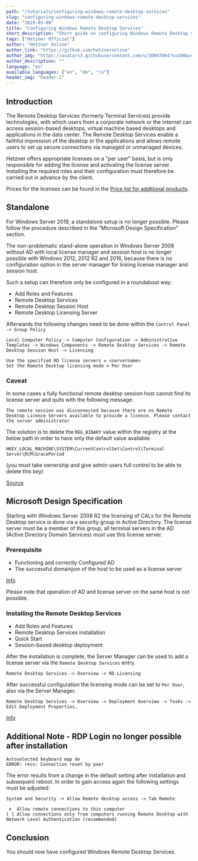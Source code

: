 ```yaml
---
path: "/tutorials/configuring-windows-remote-desktop-services"
slug: "configuring-windows-remote-desktop-services"
date: "2019-03-08"
title: "Configuring Windows Remote Desktop Services"
short_description: "Short guide on configuring Windows Remote Desktop Services."
tags: ["Hetzner Official"]
author: "Hetzner Online"
author_link: "https://github.com/hetzneronline"
author_img: "https://avatars3.githubusercontent.com/u/30047064?s=200&v=4"
author_description: ""
language: "en"
available_languages: ["en", "de", "ru"]
header_img: "header-2"
---
```


## Introduction

The Remote Desktop Services (formerly Terminal Services) provide technologies, with which users from a corporate network or the Internet can access session-based desktops, virtual machine based desktops and applications in the data center. The Remote Desktop Services enable a faithful impression of the desktop or the applications and allows remote users to set up secure connections via managed or unmanaged devices.

Hetzner offers appropriate licenses on a "per user" basis, but is only responsible for adding the license and activating the license server. Installing the required roles and their configuration must therefore be carried out in advance by the client.

Prices for the licenses can be found in the [Price list for additional products](https://docs.hetzner.com/robot/general/pricing/price-list-for-additional-products/#other).

## Standalone

For Windows Server 2019, a standalone setup is no longer possible. Please follow the procedure described in the "Microsoft Design Specification" section.

The non-problematic stand-alone operation in Windows Server 2008 without AD with local license manager and session host is no longer possible with Windows 2012, 2012 R2 and 2016, because there is no configuration option in the server manager for linking license manager and session host.

Such a setup can therefore only be configured in a roundabout way:

* Add Roles and Features
* Remote Desktop Services
* Remote Desktop Session Host
* Remote Desktop Licensing Server

Afterwards the following changes need to be done within the `Control Panel -> Group Policy`

```text
Local Computer Policy -> Computer Configuration -> Administrative Templates -> Windows Components -> Remote Desktop Services -> Remote Desktop Session Host -> Licensing
```

```text
Use the specified RD license servers = <servername>
Set the Remote Desktop licensing mode = Per User
```

### Caveat

In some cases a fully functional remote desktop session host cannot find its license server and quits with the following message:

```text
The remote session was disconnected because there are no Remote Desktop Licence Servers available to provide a licence. Please contact the server administrator
```

The solution is to delete the `REG_BINARY` value within the registry at the below path in order to have only the default value available:

`HKEY_LOCAL_MACHINE\SYSTEM\CurrentControlSet\Control\Terminal Server\RCM\GracePeriod`

(you must take ownership and give admin users full control to be able to delete this key)

[Source](http://www.360ict.nl/blog/no-remote-desktop-licence-server-availible-on-rd-session-host-server-2012/)

## Microsoft Design Specification

Starting with Windows Server 2008 R2 the licensing of CALs for the Remote Desktop service is done via a security group in Active Directory. The license server must be a member of this group, all terminal servers in the AD (Active Directory Domain Services) must use this license server.

### Prerequisite

* Functioning and correctly Configured AD
* The successful domainjoin of the host to be used as a license server

[Info](http://technet.microsoft.com/en-us/library/dn283324.aspx)

Please note that operation of AD and license server on the same host is not possible.

### Installing the Remote Desktop Services

* Add Roles and Features
* Remote Desktop Services installation
* Quick Start
* Session-based desktop deployment

After the installation is complete, the Server Manager can be used to add a license server via the `Remote Desktop Services` entry.

`Remote Desktop Services -> Overview -> RD Licensing`

After successful configuration the licensing mode can be set to `Per User`, also via the Server Manager.

`Remote Desktop Services -> Overview -> Deployment Overview -> Tasks -> Edit Deployment Properties.`

[Info](http://www.microsoft.com/en-us/download/confirmation.aspx?id=29006)

## Additional Note - RDP Login no longer possible after installation

```text
Autoselected keyboard map de
ERROR: recv: Connection reset by peer
```

The error results from a change in the default setting after installation and subsequent reboot. In order to gain access again the following settings must be adjusted:

`System and Security -> Allow Remote desktop access -> Tab Remote`

```text
 x  Allow remote connections to this computer
[ ] Allow connections only from computers running Remote Desktop with Network Level Authentication (recommended)
```

## Conclusion

You should now have configured Windows Remote Desktop Services.
